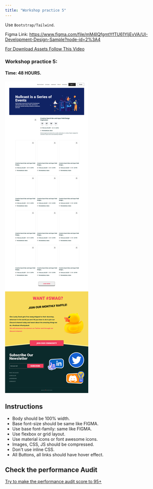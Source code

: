 ```yaml
---
title: "Workshop practice 5"
---
```


Use `Bootstrap/Tailwind`.

Figma Link: https://www.figma.com/file/mM4IQfgmtYfTU61YljEvVA/UI-Development-Design-Sample?node-id=2%3A4

[For Download Assets Follow This Video](https://www.youtube.com/watch?v=NpzL1MONwaw)
### Workshop practice 5: 
#### Time: 48 HOURS.

![workshop5 Neoito](/workshop5.png)

## Instructions 
* Body should be 100% width.
* Base font-size should be same like FIGMA.
* Use base font-family: same like FIGMA.
* Use flexbox or grid layout.
* Use material icons or font awesome icons.
* Images, CSS, JS should be compressed.
* Don't use inline CSS.
* All Buttons, all links should have hover effect.

## Check the performance Audit
[Try to make the performance audit score to 95+](https://developers.google.com/web/tools/lighthouse/)
